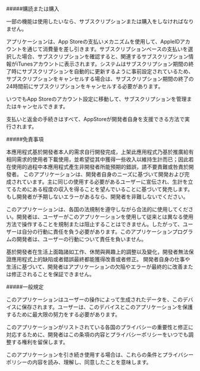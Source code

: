 ﻿
#####購読または購入

一部の機能は使用したいなら、サブスクリプションまたは購入をしなければなりません。

アプリケーションは、App Storeの支払いメカニズムを使用して、AppleIDアカウントを通じて消費量を差し引きます。サブスクリプションベースの支払いを選択した場合、サブスクリプションを確認すると、関連するサブスクリプション情報がiTunesアカウントに表示されます。システムはサブスクリプション期間の終了時にサブスクリプションを自動的に更新するように事前設定されているため、サブスクリプションをキャンセルする場合は、サブスクリプション期間の終了の24時間前にサブスクリプションをキャンセルする必要があります。

いつでもApp Storeのアカウント設定に移動して、サブスクリプションを管理またはキャンセルできます。

支払いと返金の手続きはすべて、AppStoreが開発者自身を支援できる方法で実行されます。

#####免責事項


本應用程式基於開發者本人的需求自行開發完成，上架此應用程式乃基於推廣給有相同需求的使用者下載使用，並希望從其中獲得一些收入以維持生計而已；因此若在使用的過程中本應用程式產生非開發者所能預期的錯誤，請不要責難或咎責於開發者。
このアプリケーションは、開発者自身のニーズに基づいて開発および完成されています。主に同じの使用する必要があるユーザーに宣伝され、生計を立てるためにある程度の収入を得ることを望んでいることに基づいて発売します。もし開発者が予期しないエラーがあるなら、開発者を非難しないでください。

このアプリケーションは、各国の法規制を遵守しながら合法的に使用してください。開発者は、ユーザーがこのアプリケーションを使用して従来とは異なる使用方法で操作することを規制または阻止することはできません。したがって、ユーザーは自分の行動に責任を負う必要があります。このアプリケーションプログラムの開発者は、ユーザーの行動について責任を負いません。


基於開發者在生活上面臨諸如工作、休閒與興趣上的調整以及變化，開發者無法保證應用程式上的缺陷或者錯誤最終都能獲得改善或者修正。
開発者自身の仕事や生活に基づいて、開発者はアプリケーションの欠陥やエラーが最終的に改善または修正されることを保証できません。

#####一般規定

このアプリケーションはユーザーの操作によって生成されたデータを、このデバイスに保存されます。ユーザーは、このデバイスとこのアプリケーションを保護するために最大限の努力をする必要があります。

このアプリケーションがリストされている各国のプライバシーの重要性と修正に対応するために、開発者はこの条項の内容とプライバシーポリシーをいつでも調整する権利を留保します。

このアプリケーションを引き続き使用する場合は、これらの条件とプライバシーポリシーの内容を読み、理解し、同意したことを意味します。